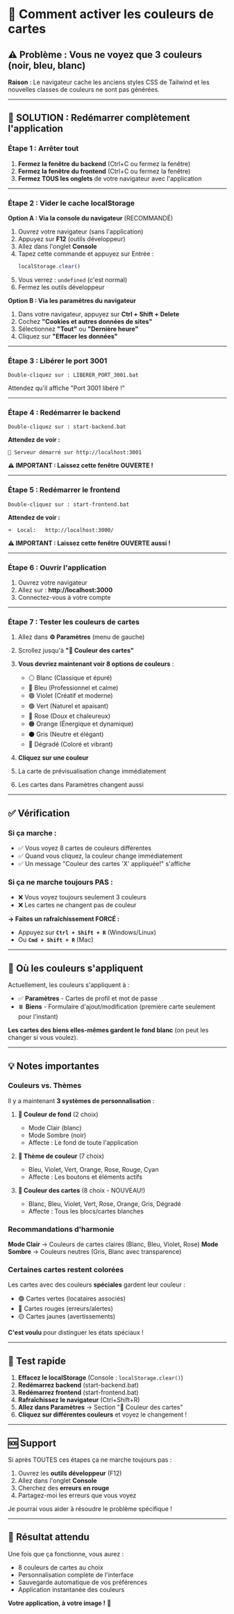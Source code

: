 # 🎨 Comment activer les couleurs de cartes

## ⚠️ Problème : Vous ne voyez que 3 couleurs (noir, bleu, blanc)

**Raison** : Le navigateur cache les anciens styles CSS de Tailwind et les nouvelles classes de couleurs ne sont pas générées.

---

## 🔧 SOLUTION : Redémarrer complètement l'application

### **Étape 1 : Arrêter tout**

1. **Fermez la fenêtre du backend** (Ctrl+C ou fermez la fenêtre)
2. **Fermez la fenêtre du frontend** (Ctrl+C ou fermez la fenêtre)
3. **Fermez TOUS les onglets** de votre navigateur avec l'application

---

### **Étape 2 : Vider le cache localStorage**

**Option A : Via la console du navigateur** (RECOMMANDÉ)

1. Ouvrez votre navigateur (sans l'application)
2. Appuyez sur **F12** (outils développeur)
3. Allez dans l'onglet **Console**
4. Tapez cette commande et appuyez sur Entrée :
   ```javascript
   localStorage.clear()
   ```
5. Vous verrez : `undefined` (c'est normal)
6. Fermez les outils développeur

**Option B : Via les paramètres du navigateur**

1. Dans votre navigateur, appuyez sur **Ctrl + Shift + Delete**
2. Cochez **"Cookies et autres données de sites"**
3. Sélectionnez **"Tout"** ou **"Dernière heure"**
4. Cliquez sur **"Effacer les données"**

---

### **Étape 3 : Libérer le port 3001**

```
Double-cliquez sur : LIBERER_PORT_3001.bat
```

Attendez qu'il affiche "Port 3001 libéré !"

---

### **Étape 4 : Redémarrer le backend**

```
Double-cliquez sur : start-backend.bat
```

**Attendez de voir :**
```
🚀 Serveur démarré sur http://localhost:3001
```

**⚠️ IMPORTANT : Laissez cette fenêtre OUVERTE !**

---

### **Étape 5 : Redémarrer le frontend**

```
Double-cliquez sur : start-frontend.bat
```

**Attendez de voir :**
```
➜  Local:   http://localhost:3000/
```

**⚠️ IMPORTANT : Laissez cette fenêtre OUVERTE aussi !**

---

### **Étape 6 : Ouvrir l'application**

1. Ouvrez votre navigateur
2. Allez sur : **http://localhost:3000**
3. Connectez-vous à votre compte

---

### **Étape 7 : Tester les couleurs de cartes**

1. Allez dans **⚙️ Paramètres** (menu de gauche)
2. Scrollez jusqu'à **"🎴 Couleur des cartes"**
3. **Vous devriez maintenant voir 8 options de couleurs** :
   - ⚪ Blanc (Classique et épuré)
   - 🔵 Bleu (Professionnel et calme)
   - 🟣 Violet (Créatif et moderne)
   - 🟢 Vert (Naturel et apaisant)
   - 🌸 Rose (Doux et chaleureux)
   - 🟠 Orange (Énergique et dynamique)
   - ⚫ Gris (Neutre et élégant)
   - 🌈 Dégradé (Coloré et vibrant)

4. **Cliquez sur une couleur**
5. La carte de prévisualisation change immédiatement
6. Les cartes dans Paramètres changent aussi

---

## ✅ Vérification

### **Si ça marche** :
- ✅ Vous voyez 8 cartes de couleurs différentes
- ✅ Quand vous cliquez, la couleur change immédiatement
- ✅ Un message "Couleur des cartes 'X' appliquée!" s'affiche

### **Si ça ne marche toujours PAS** :
- ❌ Vous voyez toujours seulement 3 couleurs
- ❌ Les cartes ne changent pas de couleur

**→ Faites un rafraîchissement FORCÉ :**
- Appuyez sur **`Ctrl + Shift + R`** (Windows/Linux)
- Ou **`Cmd + Shift + R`** (Mac)

---

## 🎯 Où les couleurs s'appliquent

Actuellement, les couleurs s'appliquent à :
- ✅ **Paramètres** - Cartes de profil et mot de passe
- ⏸️ **Biens** - Formulaire d'ajout/modification (première carte seulement pour l'instant)

**Les cartes des biens elles-mêmes gardent le fond blanc** (on peut les changer si vous voulez).

---

## 💡 Notes importantes

### **Couleurs vs. Thèmes**

Il y a maintenant **3 systèmes de personnalisation** :

1. **🌈 Couleur de fond** (2 choix)
   - Mode Clair (blanc)
   - Mode Sombre (noir)
   - Affecte : Le fond de toute l'application

2. **🎨 Thème de couleur** (7 choix)
   - Bleu, Violet, Vert, Orange, Rose, Rouge, Cyan
   - Affecte : Les boutons et éléments actifs

3. **🎴 Couleur des cartes** (8 choix - NOUVEAU!)
   - Blanc, Bleu, Violet, Vert, Rose, Orange, Gris, Dégradé
   - Affecte : Tous les blocs/cartes blanches

### **Recommandations d'harmonie**

**Mode Clair** → Couleurs de cartes claires (Blanc, Bleu, Violet, Rose)
**Mode Sombre** → Couleurs neutres (Gris, Blanc avec transparence)

### **Certaines cartes restent colorées**

Les cartes avec des couleurs **spéciales** gardent leur couleur :
- 🟢 Cartes vertes (locataires associés)
- 🔴 Cartes rouges (erreurs/alertes)
- 🟡 Cartes jaunes (avertissements)

**C'est voulu** pour distinguer les états spéciaux !

---

## 🧪 Test rapide

1. **Effacez le localStorage** (Console : `localStorage.clear()`)
2. **Redémarrez backend** (start-backend.bat)
3. **Redémarrez frontend** (start-frontend.bat)  
4. **Rafraîchissez le navigateur** (Ctrl+Shift+R)
5. **Allez dans Paramètres** → Section "🎴 Couleur des cartes"
6. **Cliquez sur différentes couleurs** et voyez le changement !

---

## 🆘 Support

Si après TOUTES ces étapes ça ne marche toujours pas :

1. Ouvrez les **outils développeur** (F12)
2. Allez dans l'onglet **Console**
3. Cherchez des **erreurs en rouge**
4. Partagez-moi les erreurs que vous voyez

Je pourrai vous aider à résoudre le problème spécifique !

---

## 🎉 Résultat attendu

Une fois que ça fonctionne, vous aurez :
- 8 couleurs de cartes au choix
- Personnalisation complète de l'interface
- Sauvegarde automatique de vos préférences
- Application instantanée des couleurs

**Votre application, à votre image !** 🎨
